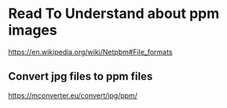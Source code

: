 
# Read To Understand about ppm images 
https://en.wikipedia.org/wiki/Netpbm#File_formats


## Convert jpg files to ppm files
https://mconverter.eu/convert/jpg/ppm/